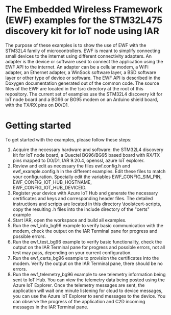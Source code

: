 # The Embedded Wireless Framework (EWF) examples for the STM32L475 discovery kit for IoT node using IAR
The purpose of these examples is to show the use of EWF with the STM32L4 family of microcontrollers.
EWF is meant to simplify connecting small devices to the internet using different connectivity adapters.
An adapter is the device or software used to connect the application using the EWF API to the internet.
An adapter can be a cellular modem, a WiFi adapter, an Ethernet adapter, a WinSock software layer, a BSD software layer or other type of device or software.
The EWF API is described in the Doxygen documentation generated out of the common code.
The source files of the EWF are located in the \src directory at the root of this repository.
The current set of examples use the STM32L4 discovery kit for IoT node board and a BG96 or BG95 modem on an Arduino shield board, with the TX/RX pins on D0/D1.

# Getting started
To get started with the examples, please follow these steps:
1. Acquire the necessary hardware and software: the STM32L4 discovery kit for IoT node board, a Quectel BG96/BG95 based board with RX/TX pins mapped to D0/D1, IAR 9.20.4, openssl, azure IoT explorer.
2. Review and edit as necessary the files ewf.config.h and ewf_example.config.h in the different examples. Edit these files to match your configuration. Specially edit the variables EWF_CONFIG_SIM_PIN, EWF_CONFIG_IOT_HUB_HOSTNAME, EWF_CONFIG_IOT_HUB_DEVICEID.
3. Register your device with Azure IoT Hub and generate the necessary certificates and keys and corresponding header files. The detailed instructions and scripts are located in this directory \tools\cert-scripts, copy the resulting .h files into the include directory of the "certs" example
4. Start IAR, open the workspace and build all examples.
5. Run the ewf_info_bg96 example to verify basic communication with the modem, check the output on the IAR Terminal pane for progress and possible errors.
6. Run the ewf_test_bg96 example to verify basic functionality, check the output on the IAR Terminal pane for progress and possible errors, not all test may pass, depending on your current configuration.
7. Run the ewf_certs_bg96 example to provision the certificates into the modem. Verify the output on the IAR Terminal pane, there should be no errors.
8. Run the ewf_telemetry_bg96 example to see telemetry information being sent to IoT Hub. You can view the telemetry data being posted using the Azure IoT Explorer. Once the telemetry messages are sent, the application will wait one minute listening for cloud to device messages, you can use the Azure IoT Explorer to send messages to the device. You can observe the progress of the application and C2D incoming messages in the IAR Terminal pane.
